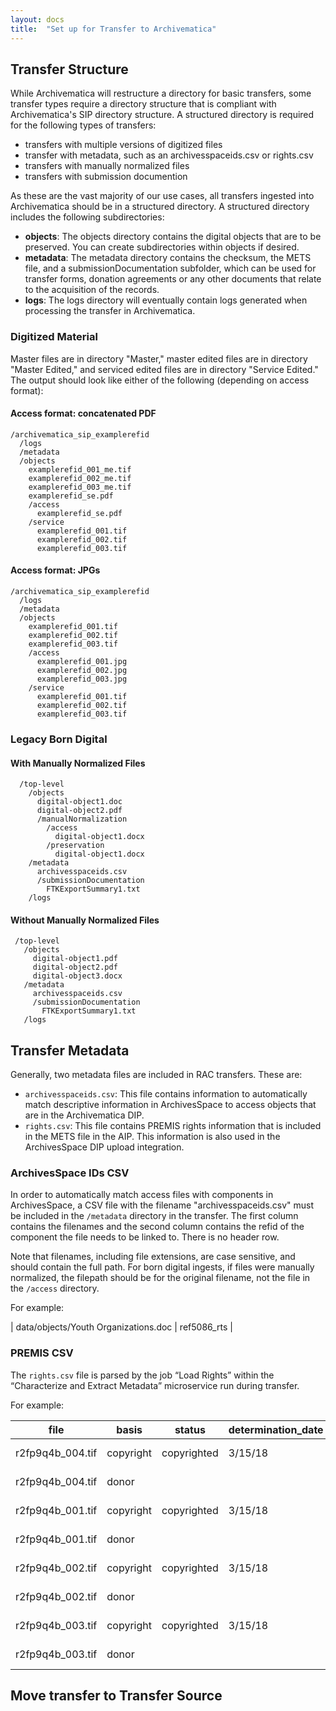 ```yaml
---
layout: docs
title:  "Set up for Transfer to Archivematica"
---
```



## Transfer Structure 

While Archivematica will restructure a directory for basic transfers, some transfer types require a directory structure that is compliant with Archivematica's SIP directory structure. A structured directory is required for the following types of transfers:

*  transfers with multiple versions of digitized files
*  transfer with metadata, such as an archivesspaceids.csv or rights.csv
*  transfers with manually normalized files
*  transfers with submission documention

As these are the vast majority of our use cases, all transfers ingested into Archivematica should be in a structured directory. A structured directory includes the following subdirectories:

*  **objects**: The objects directory contains the digital objects that are to be preserved. You can create subdirectories within objects if desired.
*  **metadata**: The metadata directory contains the checksum, the METS file, and a submissionDocumentation subfolder, which can be used for transfer forms, donation agreements or any other documents that relate to the acquisition of the records.
*  **logs**: The logs directory will eventually contain logs generated when processing the transfer in Archivematica.

### Digitized Material

Master files are in directory "Master," master edited files are in directory "Master Edited," and serviced edited files are in directory "Service Edited." The output should look like either of the following (depending on access format):


#### Access format: concatenated PDF

```
/archivematica_sip_examplerefid
  /logs
  /metadata
  /objects
    examplerefid_001_me.tif
    examplerefid_002_me.tif
    examplerefid_003_me.tif
    examplerefid_se.pdf
    /access
      examplerefid_se.pdf
    /service
      examplerefid_001.tif
      examplerefid_002.tif
      examplerefid_003.tif
```

#### Access format: JPGs

```
/archivematica_sip_examplerefid
  /logs
  /metadata
  /objects
    examplerefid_001.tif
    examplerefid_002.tif
    examplerefid_003.tif
    /access
      examplerefid_001.jpg
      examplerefid_002.jpg
      examplerefid_003.jpg
    /service
      examplerefid_001.tif
      examplerefid_002.tif
      examplerefid_003.tif
```

### Legacy Born Digital

#### With Manually Normalized Files

```
  /top-level
    /objects
      digital-object1.doc
      digital-object2.pdf
      /manualNormalization
        /access
          digital-object1.docx
        /preservation
          digital-object1.docx
    /metadata
      archivesspaceids.csv
      /submissionDocumentation
        FTKExportSummary1.txt
    /logs
```

#### Without Manually Normalized Files

```
 /top-level                                                               
   /objects                                                                 
     digital-object1.pdf                                                      
     digital-object2.pdf                                                      
     digital-object3.docx                                                     
   /metadata                                                                
     archivesspaceids.csv                                                    
     /submissionDocumentation                                                 
       FTKExportSummary1.txt                                                                                                                        
   /logs                                                                    
```

## Transfer Metadata

Generally, two metadata files are included in RAC transfers. These are:

* `archivesspaceids.csv`: This file contains information to automatically match descriptive information in ArchivesSpace to access objects that are in the Archivematica DIP.
* `rights.csv`: This file contains PREMIS rights information that is included in the METS file in the AIP. This information is also used in the ArchivesSpace DIP upload integration.

### ArchivesSpace IDs CSV

In order to automatically match access files with components in ArchivesSpace, a CSV file with the filename "archivesspaceids.csv" must be included in the `/metadata` directory in the transfer. The first column contains the filenames and the second column contains the refid of the component the file needs to be linked to. There is no header row.

Note that filenames, including file extensions, are case sensitive, and should contain the full path. For born digital ingests, if files were manually normalized, the filepath should be for the original filename, not the file in the `/access` directory.

For example:

| data/objects/Youth Organizations.doc  | ref5086\_rts |


### PREMIS CSV

The `rights.csv` file is parsed by the job “Load Rights” within the “Characterize and Extract Metadata” microservice run during transfer.

For example:

| file | basis | status | determination_date | jurisdiction | start_date | end_date | terms | citation | note | grant_act | grant_restriction | grant_start_date | grant_end_date | grant_note | doc_id_type | doc_id_value | doc_id_role |
| --- | --- | --- | --- | --- | --- | --- | --- | --- | --- | --- | --- | --- | --- | --- | --- | --- | --- |
| r2fp9q4b_004.tif | copyright | copyrighted | 3/15/18 | us | 1/1/00 | open |  |  | Copyright note | publish | Allow | 1/1/00 | open | Grant note |  |  |  |
| r2fp9q4b_004.tif | donor |  |  |  | 1/1/90 | open |  |  | Donor note | disseminate | Allow | 1/1/90 | open | Grant note |  |  |  |
| r2fp9q4b_001.tif | copyright | copyrighted | 3/15/18 | us | 1/1/00 | open |  |  | Copyright note | publish | Allow | 1/1/00 | open | Grant note |  |  |  |
| r2fp9q4b_001.tif | donor |  |  |  | 1/1/90 | open |  |  | Donor note | disseminate | Allow | 1/1/90 | open | Grant note |  |  |  |
| r2fp9q4b_002.tif | copyright | copyrighted | 3/15/18 | us | 1/1/00 | open |  |  | Copyright note | publish | Allow | 1/1/00 | open | Grant note |  |  |  |
| r2fp9q4b_002.tif | donor |  |  |  | 1/1/90 | open |  |  | Donor note | disseminate | Allow | 1/1/90 | open | Grant note |  |  |  |
| r2fp9q4b_003.tif | copyright | copyrighted | 3/15/18 | us | 1/1/00 | open |  |  | Copyright note | publish | Allow | 1/1/00 | open | Grant note |  |  |  |
| r2fp9q4b_003.tif | donor |  |  |  | 1/1/90 | open |  |  | Donor note | disseminate | Allow | 1/1/90 | open | Grant note |  |  |  |


## Move transfer to Transfer Source	